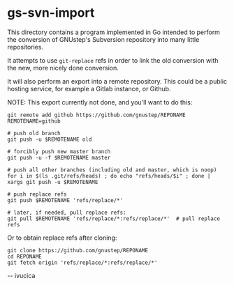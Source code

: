 # gs-svn-import

This directory contains a program implemented in Go intended to perform the
conversion of GNUstep's Subversion repository into many little repositories.

It attempts to use `git-replace` refs in order to link the old conversion with
the new, more nicely done conversion.

It will also perform an export into a remote repository. This could be a public
hosting service, for example a Gitlab instance, or Github.

NOTE: This export currently not done, and you'll want to do this:

    git remote add github https://github.com/gnustep/REPONAME
    REMOTENAME=github

    # push old branch
    git push -u $REMOTENAME old

    # forcibly push new master branch
    git push -u -f $REMOTENAME master

    # push all other branches (including old and master, which is noop)
    for i in $(ls .git/refs/heads) ; do echo "refs/heads/$i" ; done | xargs git push -u $REMOTENAME

    # push replace refs
    git push $REMOTENAME 'refs/replace/*'

    # later, if needed, pull replace refs:
    git pull $REMOTENAME 'refs/replace/*:refs/replace/*'  # pull replace refs

Or to obtain replace refs after cloning:

    git clone https://github.com/gnustep/REPONAME
    cd REPONAME
    git fetch origin 'refs/replace/*:refs/replace/*'

-- ivucica
